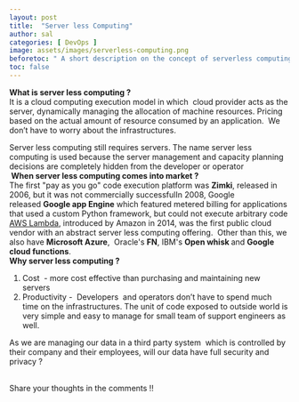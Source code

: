 ```yaml
---
layout: post
title:  "Server less Computing"
author: sal
categories: [ DevOps ]
image: assets/images/serverless-computing.png
beforetoc: " A short description on the concept of serverless computing"
toc: false
---
```


<!-- wp:paragraph -->
<p><strong>What is server less computing ?</strong><br>It is a cloud computing execution model in which&nbsp; cloud provider acts as the server, dynamically managing the allocation of machine resources. Pricing based on the actual amount of resource consumed by an application.&nbsp; We don’t have to worry about the infrastructures.<br></p>
<!-- /wp:paragraph -->

<!-- wp:paragraph -->
<p>Server less computing still requires servers. The name server less computing is used because the server management and capacity planning decisions are completely hidden from the developer or operator<br><strong>&nbsp;When server less computing comes into market ?</strong><br>The first "pay as you go" code execution platform was&nbsp;<strong>Zimki</strong>, released in 2006, but it was not commercially successfulIn 2008, Google released&nbsp;<strong>Google app Engine</strong>&nbsp;which featured metered billing for applications that used a custom Python framework, but could not execute arbitrary code<br><a href="https://en.wikipedia.org/wiki/Amazon_Lambda">AWS Lambda</a>, introduced by Amazon in 2014, was the first public cloud vendor with an abstract server less computing offering.&nbsp; Other than this, we also have&nbsp;<strong>Microsoft Azure</strong>,&nbsp; Oracle's&nbsp;<strong>FN</strong>, IBM's&nbsp;<strong>Open whisk&nbsp;</strong>and&nbsp;<strong>Google cloud functions</strong>.<br><strong>Why server less computing ?</strong><br></p>
<!-- /wp:paragraph -->

<!-- wp:list {"ordered":true} -->
<ol><li>Cost&nbsp;&nbsp;- more cost effective than purchasing and maintaining new servers</li><li>Productivity -&nbsp;&nbsp;Developers&nbsp;&nbsp;and operators don’t have to spend much time on the infrastructures. The unit of code exposed to outside world is very simple and easy to manage for small team of support engineers as well.</li></ol>
<!-- /wp:list -->

<!-- wp:paragraph -->
<p>As we are managing our data in a third party system&nbsp;&nbsp;which is controlled by their company and their employees, will our data have full security and privacy ?</p>
<!-- /wp:paragraph -->

<!-- wp:paragraph -->
<p><br>Share your thoughts in the comments !!&nbsp; </p>
<!-- /wp:paragraph -->